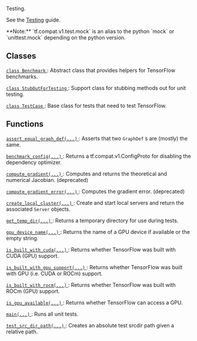 Testing.

See the [Testing](https://tensorflow.org/api_docs/python/tf/test) guide.


<aside class="note">**Note:**   `tf.compat.v1.test.mock`  is an alias to the python  `mock`  or
 `unittest.mock`  depending on the python version.</aside>


## Classes
[ `class Benchmark` ](https://tensorflow.google.cn/api_docs/python/tf/test/Benchmark): Abstract class that provides helpers for TensorFlow benchmarks.

[ `class StubOutForTesting` ](https://tensorflow.google.cn/api_docs/python/tf/compat/v1/test/StubOutForTesting): Support class for stubbing methods out for unit testing.

[ `class TestCase` ](https://tensorflow.google.cn/api_docs/python/tf/test/TestCase): Base class for tests that need to test TensorFlow.



## Functions
[ `assert_equal_graph_def(...)` ](https://tensorflow.google.cn/api_docs/python/tf/compat/v1/test/assert_equal_graph_def): Asserts that two  `GraphDef` s are (mostly) the same.

[ `benchmark_config(...)` ](https://tensorflow.google.cn/api_docs/python/tf/test/benchmark_config): Returns a tf.compat.v1.ConfigProto for disabling the dependency optimizer.

[ `compute_gradient(...)` ](https://tensorflow.google.cn/api_docs/python/tf/compat/v1/test/compute_gradient): Computes and returns the theoretical and numerical Jacobian. (deprecated)

[ `compute_gradient_error(...)` ](https://tensorflow.google.cn/api_docs/python/tf/compat/v1/test/compute_gradient_error): Computes the gradient error. (deprecated)

[ `create_local_cluster(...)` ](https://tensorflow.google.cn/api_docs/python/tf/test/create_local_cluster): Create and start local servers and return the associated  `Server`  objects.

[ `get_temp_dir(...)` ](https://tensorflow.google.cn/api_docs/python/tf/compat/v1/test/get_temp_dir): Returns a temporary directory for use during tests.

[ `gpu_device_name(...)` ](https://tensorflow.google.cn/api_docs/python/tf/test/gpu_device_name): Returns the name of a GPU device if available or the empty string.

[ `is_built_with_cuda(...)` ](https://tensorflow.google.cn/api_docs/python/tf/test/is_built_with_cuda): Returns whether TensorFlow was built with CUDA (GPU) support.

[ `is_built_with_gpu_support(...)` ](https://tensorflow.google.cn/api_docs/python/tf/test/is_built_with_gpu_support): Returns whether TensorFlow was built with GPU (i.e. CUDA or ROCm) support.

[ `is_built_with_rocm(...)` ](https://tensorflow.google.cn/api_docs/python/tf/test/is_built_with_rocm): Returns whether TensorFlow was built with ROCm (GPU) support.

[ `is_gpu_available(...)` ](https://tensorflow.google.cn/api_docs/python/tf/test/is_gpu_available): Returns whether TensorFlow can access a GPU.

[ `main(...)` ](https://tensorflow.google.cn/api_docs/python/tf/test/main): Runs all unit tests.

[ `test_src_dir_path(...)` ](https://tensorflow.google.cn/api_docs/python/tf/compat/v1/test/test_src_dir_path): Creates an absolute test srcdir path given a relative path.

